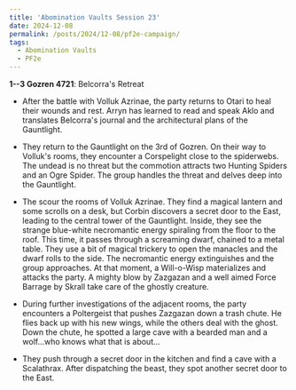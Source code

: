 ```yaml
---
title: 'Abomination Vaults Session 23'
date: 2024-12-08
permalink: /posts/2024/12-08/pf2e-campaign/
tags:
  - Abomination Vaults
  - PF2e
---
```



**1--3 Gozren 4721**: Belcorra's Retreat

- After the battle with Volluk Azrinae, the party returns to Otari to heal their wounds and rest. Arryn has learned to read and speak Aklo and translates Belcorra's journal and the architectural plans of the Gauntlight.

- They return to the Gauntlight on the 3rd of Gozren. On their way to Volluk's rooms, they encounter a Corspelight close to the spiderwebs. The undead is no threat but the commotion attracts two Hunting Spiders and an Ogre Spider. The group handles the threat and delves deep into the Gauntlight.

- The scour the rooms of Volluk Azrinae. They find a magical lantern and some scrolls on a desk, but Corbin discovers a secret door to the East, leading to the central tower of the Gauntlight. Inside, they see the strange blue-white necromantic energy spiraling from the floor to the roof. This time, it passes through a screaming dwarf, chained to a metal table. They use a bit of magical trickery to open the manacles and the dwarf rolls to the side. The necromantic energy extinguishes and the group approaches. At that moment, a Will-o-Wisp materializes and attacks the party. A mighty blow by Zazgazan and a well aimed Force Barrage by Skrall take care of the ghostly creature.

- During further investigations of the adjacent rooms, the party encounters a Poltergeist that pushes Zazgazan down a trash chute. He flies back up with his new wings, while the others deal with the ghost. Down the chute, he spotted a large cave with a bearded man and a wolf...who knows what that is about...

- They push through a secret door in the kitchen and find a cave with a Scalathrax. After dispatching the beast, they spot another secret door to the East.
